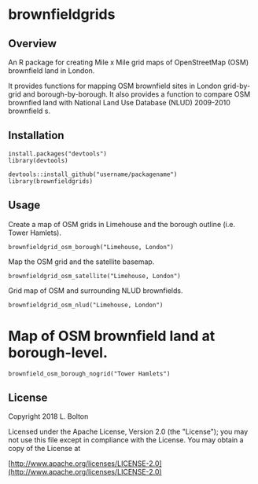 # brownfieldgrids

## Overview
An R package for creating Mile x Mile grid maps of OpenStreetMap (OSM) brownfield land in London.

It provides functions for mapping OSM brownfield sites in London grid-by-grid and borough-by-borough. It also provides a function to compare OSM brownfied land with National Land Use Database (NLUD) 2009-2010 brownfield s.

## Installation
```
install.packages("devtools")
library(devtools)

devtools::install_github("username/packagename")
library(brownfieldgrids)
```

## Usage
Create a map of OSM grids in Limehouse and the borough outline (i.e. Tower Hamlets).
```
brownfieldgrid_osm_borough("Limehouse, London")
```
Map the OSM grid and the satellite basemap. 
```
brownfieldgrid_osm_satellite("Limehouse, London")
```
Grid map of OSM and surrounding NLUD brownfields.
```
brownfieldgrid_osm_nlud("Limehouse, London")
```
# Map of OSM brownfield land at borough-level.
```
brownfield_osm_borough_nogrid("Tower Hamlets")
```

## License
Copyright 2018 L. Bolton

Licensed under the Apache License, Version 2.0 (the "License");
you may not use this file except in compliance with the License.
You may obtain a copy of the License at

[http://www.apache.org/licenses/LICENSE-2.0](http://www.apache.org/licenses/LICENSE-2.0)
